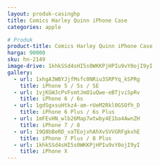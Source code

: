 ```yaml
---
layout: produk-casinghp
title: Comics Harley Quinn iPhone Case
categories: apple

# Produk
product-title: Comics Harley Quinn iPhone Case
harga: 90000
sku: hn-2149
image-drive: 1khkSSd4sHI5s0WKKPjHPIu9vY0ojI9yI
gallery:
  - url: 1xhgA3WBYJjfMsfc0NRiu3SRPYq_kSPRg
    title: iPhone 5 / 5s / SE
  - url: 1vjKGWJcPvFsmtJmO1uQwe-eBTjviSpRv
    title: iPhone 6 / 6s
  - url: 1gdSgxsuHtkz4-am-rUeM2Rkl0GSOfh_D
    title: iPhone 6 Plus / 6s Plus
  - url: 1mFEvHN_wlb26Map7wtwby4E1ba4AwnZH
    title: iPhone 7 / 8
  - url: 19Q8bBeRD_vaTEojvhAhXvSVVGRFgkxhE
    title: iPhone 7 Plus / 8 Plus
  - url: 1khkSSd4sHI5s0WKKPjHPIu9vY0ojI9yI
    title: iPhone X
---
```

